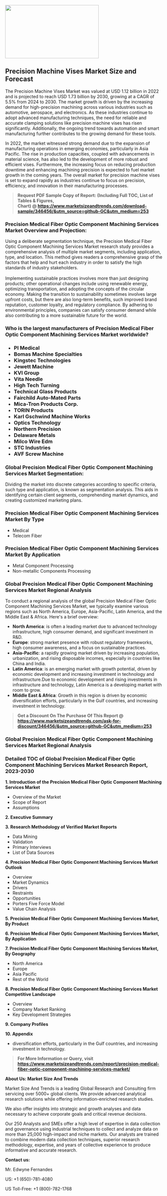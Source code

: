 <p><img class="alignnone size-medium wp-image-20088" src="https://ffe5etoiles.com/wp-content/uploads/2024/12/MST1-300x171.png" alt="" width="300" height="171" /></p><h2>Precision Machine Vises Market Size and Forecast</h2><p>The Precision Machine Vises Market was valued at USD 1.12 billion in 2022 and is projected to reach USD 1.73 billion by 2030, growing at a CAGR of 5.5% from 2024 to 2030. The market growth is driven by the increasing demand for high-precision machining across various industries such as automotive, aerospace, and electronics. As these industries continue to adopt advanced manufacturing techniques, the need for reliable and accurate clamping solutions like precision machine vises has risen significantly. Additionally, the ongoing trend towards automation and smart manufacturing further contributes to the growing demand for these tools.</p><p>In 2022, the market witnessed strong demand due to the expansion of manufacturing operations in emerging economies, particularly in Asia Pacific. The rise in production capacities, coupled with advancements in material science, has also led to the development of more robust and efficient vises. Furthermore, the increasing focus on reducing production downtime and enhancing machining precision is expected to fuel market growth in the coming years. The overall market for precision machine vises is set to expand rapidly as industries continue to focus on precision, efficiency, and innovation in their manufacturing processes.</p></p><blockquote id="" class=""><strong>Request PDF Sample Copy of Report: (Including Full TOC, List of Tables &amp; Figures, Chart)&nbsp;@&nbsp;<strong><a href="https://www.marketsizeandtrends.com/download-sample/346456/&utm_source=github-GC&utm_medium=253" target="_blank">https://www.marketsizeandtrends.com/download-sample/346456/&utm_source=github-GC&utm_medium=253</a></strong></strong></blockquote><h3 id="" class="">Precision Medical Fiber Optic Component Machining Services Market&nbsp;Overview and Projection:</h3><p id="" class="">Using a deliberate segmentation technique, the Precision Medical Fiber Optic Component Machining Services Market research study provides a comprehensive analysis of multiple market segments, including application, type, and location. This method gives readers a comprehensive grasp of the factors that help and hurt each industry in order to satisfy the high standards of industry stakeholders. <br /> <br />Implementing sustainable practices involves more than just designing products; other operational changes include using renewable energy, optimizing transportation, and adopting the concepts of the circular economy. Making the transition to sustainability sometimes involves large upfront costs, but there are also long-term benefits, such improved brand reputation, customer loyalty, and regulatory compliance. By adhering to environmental principles, companies can satisfy consumer demand while also contributing to a more sustainable future for the world.</p><h3 id="" class="">Who is the largest manufacturers of&nbsp;Precision Medical Fiber Optic Component Machining Services Market worldwide?</h3><h3 class=""><p><ul><li>PI Medical </li><li> Bomas Machine Specialties </li><li> Kingstec Technologies </li><li> Jewett Machine </li><li> KVI Group </li><li> Vita Needle </li><li> High Tech Turning </li><li> Technical Glass Products </li><li> Fairchild Auto-Mated Parts </li><li> Mica-Tron Products Corp. </li><li> TORIN Products </li><li> Karl Gschwind Machine Works </li><li> Optics Technology </li><li> Northern Precision </li><li> Delaware Metals </li><li> Milco Wire Edm </li><li> STC Industries </li><li> AVF Screw Machine</li></ul></p></h3><h3 id="" class="">Global&nbsp;Precision Medical Fiber Optic Component Machining Services Market Segmentation:</h3><p id="" class="">Dividing the market into discrete categories according to specific criteria, such type and application, is known as segmentation analysis. This aids in identifying certain client segments, comprehending market dynamics, and creating customized marketing plans.</p><h3 id="" class="">Precision Medical Fiber Optic Component Machining Services Market&nbsp;By Type</h3><p><p><ul><li>Medical</li><li> Telecom Fiber</p></li></ul></p></p><h3 id="" class="">Precision Medical Fiber Optic Component Machining Services Market&nbsp;By Application</h3><p class=""><p><ul><li>Metal Component Processing</li><li> Non-metallic Components Processing</li></ul></p></p><h3 id="" class="">Global Precision Medical Fiber Optic Component Machining Services Market Regional Analysis</h3><p id="" class="">To conduct a regional analysis of the global Precision Medical Fiber Optic Component Machining Services Market, we typically examine various regions such as North America, Europe, Asia-Pacific, Latin America, and the Middle East &amp; Africa. Here's a brief overview:</p><ul><li><strong>North America</strong>: is often a leading market due to advanced technology infrastructure, high consumer demand, and significant investment in R&amp;D.</li><li><strong>Europe</strong>: strong market presence with robust regulatory frameworks, high consumer awareness, and a focus on sustainable practices.</li><li><strong>Asia-Pacific</strong>: a rapidly growing market driven by increasing population, urbanization, and rising disposable incomes, especially in countries like China and India.</li><li><strong>Latin America</strong>: is an emerging market with growth potential, driven by economic development and increasing investment in technology and infrastructure.Due to economic development and rising investments in infrastructure and technology, Latin America is a developing market with room to grow.</li><li><strong>Middle East &amp; Africa</strong>: Growth in this region is driven by economic diversification efforts, particularly in the Gulf countries, and increasing investment in technology.</li></ul><blockquote id="" class=""><strong>Get a Discount On The Purchase Of This Report @ <strong><a href="https://www.marketsizeandtrends.com/ask-for-discount/346456/&utm_source=github-GC&utm_medium=253" target="_blank">https://www.marketsizeandtrends.com/ask-for-discount/346456/&utm_source=github-GC&utm_medium=253</a></strong></strong></blockquote><h3 id="" class="">Global Precision Medical Fiber Optic Component Machining Services Market Regional Analysis</h3><h3 id="" class="">Detailed TOC of Global Precision Medical Fiber Optic Component Machining Services Market Research Report, 2023-2030</h3><p id="" class=""><strong>1. Introduction of the Precision Medical Fiber Optic Component Machining Services Market</strong></p><ul><li>Overview of the Market</li><li>Scope of Report</li><li>Assumptions</li></ul><p id="" class=""><strong>2. Executive Summary</strong></p><p id="" class=""><strong>3. Research Methodology of Verified Market Reports</strong></p><ul><li>Data Mining</li><li>Validation</li><li>Primary Interviews</li><li>List of Data Sources</li></ul><p id="" class=""><strong>4. Precision Medical Fiber Optic Component Machining Services Market Outlook</strong></p><ul><li>Overview</li><li>Market Dynamics</li><li>Drivers</li><li>Restraints</li><li>Opportunities</li><li>Porters Five Force Model</li><li>Value Chain Analysis</li></ul><p id="" class=""><strong>5. Precision Medical Fiber Optic Component Machining Services Market, By Product</strong></p><p id="" class=""><strong>6. Precision Medical Fiber Optic Component Machining Services Market, By Application</strong></p><p id="" class=""><strong>7. Precision Medical Fiber Optic Component Machining Services Market, By Geography</strong></p><ul><li>North America</li><li>Europe</li><li>Asia Pacific</li><li>Rest of the World</li></ul><p id="" class=""><strong>8. Precision Medical Fiber Optic Component Machining Services Market Competitive Landscape</strong></p><ul><li>Overview</li><li>Company Market Ranking</li><li>Key Development Strategies</li></ul><p id="" class=""><strong>9. Company Profiles</strong></p><p id="" class=""><strong>10. Appendix</strong></p><ul><li>diversification efforts, particularly in the Gulf countries, and increasing investment in technology.</li></ul><blockquote id="" class=""><strong>For More Information or Query, visit <strong><strong><a href="https://www.marketsizeandtrends.com/report/precision-medical-fiber-optic-component-machining-services-market/" target="_blank">https://www.marketsizeandtrends.com/report/precision-medical-fiber-optic-component-machining-services-market/</a></strong></strong></strong></blockquote><p id="" class=""><strong>About Us: Market Size And Trends</strong></p><p id="" class="">Market Size And Trends is a leading Global Research and Consulting firm servicing over 5000+ global clients. We provide advanced analytical research solutions while offering information-enriched research studies.</p><p id="" class="">We also offer insights into strategic and growth analyses and data necessary to achieve corporate goals and critical revenue decisions.</p><p id="" class="">Our 250 Analysts and SMEs offer a high level of expertise in data collection and governance using industrial techniques to collect and analyze data on more than 25,000 high-impact and niche markets. Our analysts are trained to combine modern data collection techniques, superior research methodology, expertise, and years of collective experience to produce informative and accurate research.</p><p id="" class=""><strong>Contact us:</strong></p><p id="" class="">Mr. Edwyne Fernandes</p><p id="" class="">US: +1 (650)-781-4080</p><p id="" class="">US Toll-Free: +1 (800)-782-1768</p>
